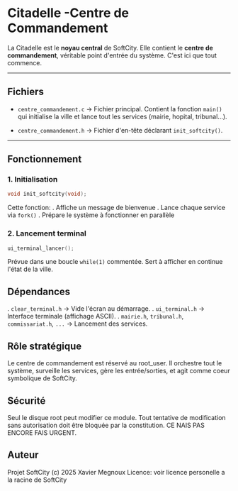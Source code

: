 # Citadelle -Centre de Commandement

La Citadelle est le **noyau central** de SoftCity.
Elle contient le **centre de commandement**, véritable point d'entrée du système.
C'est ici que tout commence.

---

## Fichiers

-   `centre_commandement.c`
    -> Fichier principal.
        Contient la fonction `main()` qui initialise la ville et lance tout les services (mairie, hopital, tribunal...).
        
-   `centre_commandement.h`
    -> Fichier d'en-tête déclarant `init_softcity()`.

---

## Fonctionnement

### 1. Initialisation

```c
void init_softcity(void);
```
Cette fonction:
.   Affiche un message de bienvenue
.   Lance chaque service via `fork()`
.   Prépare le système à fonctionner en parallèle

### 2. Lancement terminal

```c
ui_terminal_lancer();
```
Prévue dans une boucle `while(1)` commentée.
Sert à afficher en continue l'état de la ville.

## Dépendances

.   `clear_terminal.h`                                -> Vide l'écran au démarrage.
.   `ui_terminal.h`                                   -> Interface terminale (affichage
                                                         ASCII).
.   `mairie.h`, `tribunal.h`, `commissariat.h`, `...` -> Lancement des services.

## Rôle stratégique

Le centre de commandement est réservé au root_user.
Il orchestre tout le système, surveille les services, gère les entrée/sorties, et agit
comme coeur symbolique de SoftCity.

## Sécurité

Seul le disque root peut modifier ce module.
Tout tentative de modification sans autorisation doit être bloquée par la constitution.
CE NAIS PAS ENCORE FAIS URGENT.

## Auteur

Projet SoftCity (c) 2025 Xavier Megnoux
Licence: voir licence personelle a la racine de SoftCity